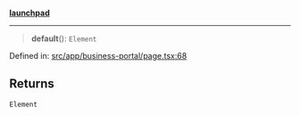 [**launchpad**](index.md)

***

> **default**(): `Element`

Defined in: [src/app/business-portal/page.tsx:68](https://github.com/victorbratov/launchpad/blob/ba912ff5e4884ef55d41a8ab239f2bb8e81f8ecb/src/app/business-portal/page.tsx#L68)

## Returns

`Element`
